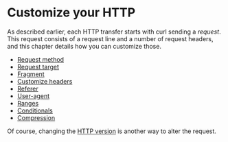 # Customize your HTTP

As described earlier, each HTTP transfer starts with curl sending a *request*.
This request consists of a request line and a number of request headers, and
this chapter details how you can customize those.

* [Request method](method.md)
* [Request target](target.md)
* [Fragment](fragment.md)
* [Customize headers](headers.md)
* [Referer](referer.md)
* [User-agent](user-agent.md)
* [Ranges](ranges.md)
* [Conditionals](conditionals.md)
* [Compression](compression.md)

Of course, changing the [HTTP version](../versions/) is another way to alter
the request.

